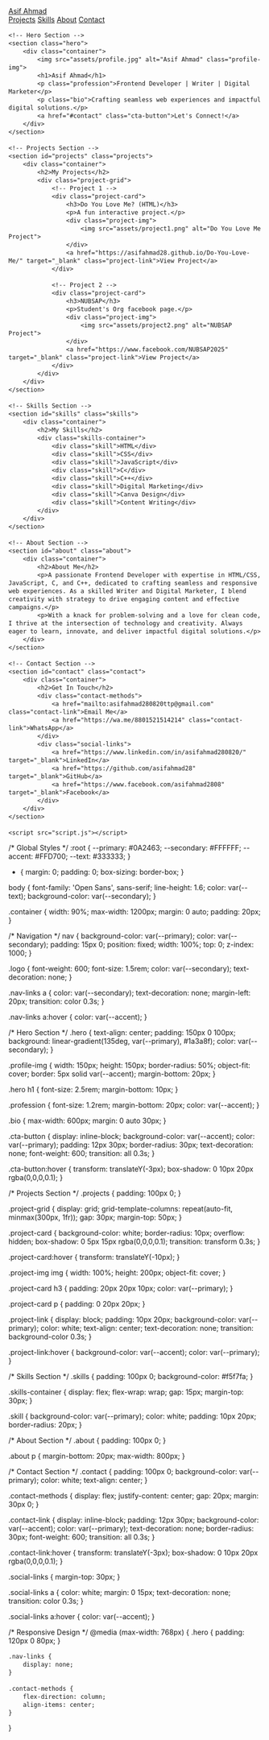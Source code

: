 <!DOCTYPE html>
<html lang="en">
<head>
    <meta charset="UTF-8">
    <meta name="viewport" content="width=device-width, initial-scale=1.0">
    <title>Asif Ahmad | Portfolio</title>
    <link rel="stylesheet" href="style.css">
    <link href="https://fonts.googleapis.com/css2?family=Poppins:wght@400;600&family=Open+Sans&display=swap" rel="stylesheet">
</head>
<body>
    <!-- Navigation -->
    <nav>
        <div class="container">
            <a href="#" class="logo">Asif Ahmad</a>
            <div class="nav-links">
                <a href="#projects">Projects</a>
                <a href="#skills">Skills</a>
                <a href="#about">About</a>
                <a href="#contact">Contact</a>
            </div>
        </div>
    </nav>

    <!-- Hero Section -->
    <section class="hero">
        <div class="container">
            <img src="assets/profile.jpg" alt="Asif Ahmad" class="profile-img">
            <h1>Asif Ahmad</h1>
            <p class="profession">Frontend Developer | Writer | Digital Marketer</p>
            <p class="bio">Crafting seamless web experiences and impactful digital solutions.</p>
            <a href="#contact" class="cta-button">Let's Connect!</a>
        </div>
    </section>

    <!-- Projects Section -->
    <section id="projects" class="projects">
        <div class="container">
            <h2>My Projects</h2>
            <div class="project-grid">
                <!-- Project 1 -->
                <div class="project-card">
                    <h3>Do You Love Me? (HTML)</h3>
                    <p>A fun interactive project.</p>
                    <div class="project-img">
                        <img src="assets/project1.png" alt="Do You Love Me Project">
                    </div>
                    <a href="https://asifahmad28.github.io/Do-You-Love-Me/" target="_blank" class="project-link">View Project</a>
                </div>
                
                <!-- Project 2 -->
                <div class="project-card">
                    <h3>NUBSAP</h3>
                    <p>Student's Org facebook page.</p>
                    <div class="project-img">
                        <img src="assets/project2.png" alt="NUBSAP Project">
                    </div>
                    <a href="https://www.facebook.com/NUBSAP2025" target="_blank" class="project-link">View Project</a>
                </div>
            </div>
        </div>
    </section>

    <!-- Skills Section -->
    <section id="skills" class="skills">
        <div class="container">
            <h2>My Skills</h2>
            <div class="skills-container">
                <div class="skill">HTML</div>
                <div class="skill">CSS</div>
                <div class="skill">JavaScript</div>
                <div class="skill">C</div>
                <div class="skill">C++</div>
                <div class="skill">Digital Marketing</div>
                <div class="skill">Canva Design</div>
                <div class="skill">Content Writing</div>
            </div>
        </div>
    </section>

    <!-- About Section -->
    <section id="about" class="about">
        <div class="container">
            <h2>About Me</h2>
            <p>A passionate Frontend Developer with expertise in HTML/CSS, JavaScript, C, and C++, dedicated to crafting seamless and responsive web experiences. As a skilled Writer and Digital Marketer, I blend creativity with strategy to drive engaging content and effective campaigns.</p>
            <p>With a knack for problem-solving and a love for clean code, I thrive at the intersection of technology and creativity. Always eager to learn, innovate, and deliver impactful digital solutions.</p>
        </div>
    </section>

    <!-- Contact Section -->
    <section id="contact" class="contact">
        <div class="container">
            <h2>Get In Touch</h2>
            <div class="contact-methods">
                <a href="mailto:asifahmad280820ttp@gmail.com" class="contact-link">Email Me</a>
                <a href="https://wa.me/8801521514214" class="contact-link">WhatsApp</a>
            </div>
            <div class="social-links">
                <a href="https://www.linkedin.com/in/asifahmad280820/" target="_blank">LinkedIn</a>
                <a href="https://github.com/asifahmad28" target="_blank">GitHub</a>
                <a href="https://www.facebook.com/asifahmad2808" target="_blank">Facebook</a>
            </div>
        </div>
    </section>

    <script src="script.js"></script>
</body>
</html>
/* Global Styles */
:root {
    --primary: #0A2463;
    --secondary: #FFFFFF;
    --accent: #FFD700;
    --text: #333333;
}

* {
    margin: 0;
    padding: 0;
    box-sizing: border-box;
}

body {
    font-family: 'Open Sans', sans-serif;
    line-height: 1.6;
    color: var(--text);
    background-color: var(--secondary);
}

.container {
    width: 90%;
    max-width: 1200px;
    margin: 0 auto;
    padding: 20px;
}

/* Navigation */
nav {
    background-color: var(--primary);
    color: var(--secondary);
    padding: 15px 0;
    position: fixed;
    width: 100%;
    top: 0;
    z-index: 1000;
}

.logo {
    font-weight: 600;
    font-size: 1.5rem;
    color: var(--secondary);
    text-decoration: none;
}

.nav-links a {
    color: var(--secondary);
    text-decoration: none;
    margin-left: 20px;
    transition: color 0.3s;
}

.nav-links a:hover {
    color: var(--accent);
}

/* Hero Section */
.hero {
    text-align: center;
    padding: 150px 0 100px;
    background: linear-gradient(135deg, var(--primary), #1a3a8f);
    color: var(--secondary);
}

.profile-img {
    width: 150px;
    height: 150px;
    border-radius: 50%;
    object-fit: cover;
    border: 5px solid var(--accent);
    margin-bottom: 20px;
}

.hero h1 {
    font-size: 2.5rem;
    margin-bottom: 10px;
}

.profession {
    font-size: 1.2rem;
    margin-bottom: 20px;
    color: var(--accent);
}

.bio {
    max-width: 600px;
    margin: 0 auto 30px;
}

.cta-button {
    display: inline-block;
    background-color: var(--accent);
    color: var(--primary);
    padding: 12px 30px;
    border-radius: 30px;
    text-decoration: none;
    font-weight: 600;
    transition: all 0.3s;
}

.cta-button:hover {
    transform: translateY(-3px);
    box-shadow: 0 10px 20px rgba(0,0,0,0.1);
}

/* Projects Section */
.projects {
    padding: 100px 0;
}

.project-grid {
    display: grid;
    grid-template-columns: repeat(auto-fit, minmax(300px, 1fr));
    gap: 30px;
    margin-top: 50px;
}

.project-card {
    background-color: white;
    border-radius: 10px;
    overflow: hidden;
    box-shadow: 0 5px 15px rgba(0,0,0,0.1);
    transition: transform 0.3s;
}

.project-card:hover {
    transform: translateY(-10px);
}

.project-img img {
    width: 100%;
    height: 200px;
    object-fit: cover;
}

.project-card h3 {
    padding: 20px 20px 10px;
    color: var(--primary);
}

.project-card p {
    padding: 0 20px 20px;
}

.project-link {
    display: block;
    padding: 10px 20px;
    background-color: var(--primary);
    color: white;
    text-align: center;
    text-decoration: none;
    transition: background-color 0.3s;
}

.project-link:hover {
    background-color: var(--accent);
    color: var(--primary);
}

/* Skills Section */
.skills {
    padding: 100px 0;
    background-color: #f5f7fa;
}

.skills-container {
    display: flex;
    flex-wrap: wrap;
    gap: 15px;
    margin-top: 30px;
}

.skill {
    background-color: var(--primary);
    color: white;
    padding: 10px 20px;
    border-radius: 20px;
}

/* About Section */
.about {
    padding: 100px 0;
}

.about p {
    margin-bottom: 20px;
    max-width: 800px;
}

/* Contact Section */
.contact {
    padding: 100px 0;
    background-color: var(--primary);
    color: white;
    text-align: center;
}

.contact-methods {
    display: flex;
    justify-content: center;
    gap: 20px;
    margin: 30px 0;
}

.contact-link {
    display: inline-block;
    padding: 12px 30px;
    background-color: var(--accent);
    color: var(--primary);
    text-decoration: none;
    border-radius: 30px;
    font-weight: 600;
    transition: all 0.3s;
}

.contact-link:hover {
    transform: translateY(-3px);
    box-shadow: 0 10px 20px rgba(0,0,0,0.1);
}

.social-links {
    margin-top: 30px;
}

.social-links a {
    color: white;
    margin: 0 15px;
    text-decoration: none;
    transition: color 0.3s;
}

.social-links a:hover {
    color: var(--accent);
}

/* Responsive Design */
@media (max-width: 768px) {
    .hero {
        padding: 120px 0 80px;
    }
    
    .nav-links {
        display: none;
    }
    
    .contact-methods {
        flex-direction: column;
        align-items: center;
    }
}


